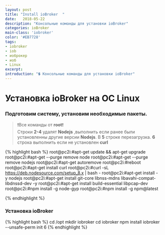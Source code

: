 ```yaml
---
layout: post
title: "Install ioBroker  "
date:   2018-05-22
description: "Консольные команды для установки ioBroker"
categories: ioBroker
main-class: 'iobroker'
color: '#EB7728'
tags:
- iobroker
- iob
- иоброкер
- иоб
- Linux 
excerpt:
introduction: "💲 Консольные команды для установки ioBroker"
---
```

# Установка ioBroker на OC Linux 
### Подготовим систему, установим необходимые пакеты.

>❗️Все команды от **root**❗️  
>Строки **2-4** удалят **Nodejs** ,выполнить если ранее были установленны другие версии **Nodejs**.
>В **5** строке перезагрузка.
>**6** строка выполнить если не установлен **curl**


{% highlight bash %}
root@pc2i:#apt-get update && apt-get upgrade
root@pc2i:#apt-get --purge remove node
root@pc2i:#apt-get --purge remove nodejs
root@pc2i:#apt-get autoremove
root@pc2i:#reboot
root@pc2i:#apt-get install curl
root@pc2i:#curl -sL https://deb.nodesource.com/setup_8.x | bash -
root@pc2i:#apt-get install -y nodejs
root@pc2i:#apt-get install git-core libnss-mdns libavahi-compat-libdnssd-dev -y
root@pc2i:#apt-get install build-essential libpcap-dev
root@pc2i:#npm install -g node-gyp
root@pc2i:#npm install -g npm@latest

{% endhighlight %}

### Установка ioBroker

{% highlight bash %}
cd /opt
mkdir iobroker
cd iobroker
npm install iobroker --unsafe-perm
init 6
{% endhighlight %}
